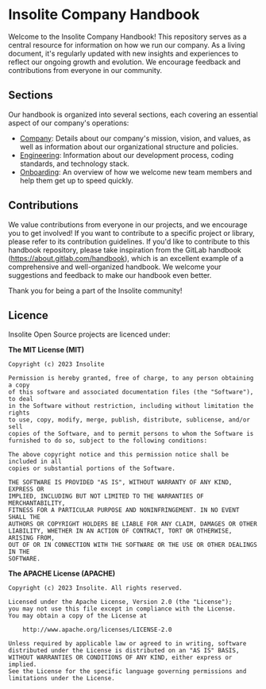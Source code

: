 # Insolite Company Handbook

Welcome to the Insolite Company Handbook! This repository serves as a central resource for information on how we run our company. As a living document, it's regularly updated with new insights and experiences to reflect our ongoing growth and evolution. We encourage feedback and contributions from everyone in our community.

## Sections
Our handbook is organized into several sections, each covering an essential aspect of our company's operations:

- [Company](https://github.com/insolite-dev/handbook/blob/main/company.md): Details about our company's mission, vision, and values, as well as information about our organizational structure and policies.
- [Engineering](https://github.com/insolite-dev/handbook/blob/main/engineering.md): Information about our development process, coding standards, and technology stack.
- [Onboarding](https://github.com/insolite-dev/handbook/blob/main/onboarding.md): An overview of how we welcome new team members and help them get up to speed quickly.

## Contributions
We value contributions from everyone in our projects, and we encourage you to get involved! If you want to contribute to a specific project or library, please refer to its contribution guidelines.
If you'd like to contribute to this handbook repository, please take inspiration from the GitLab handbook (https://about.gitlab.com/handbook), which is an excellent example of a comprehensive and well-organized handbook. We welcome your suggestions and feedback to make our handbook even better.

Thank you for being a part of the Insolite community!

## Licence
Insolite Open Source projects are licenced under:

**The MIT License (MIT)**
```
Copyright (c) 2023 Insolite

Permission is hereby granted, free of charge, to any person obtaining a copy
of this software and associated documentation files (the "Software"), to deal
in the Software without restriction, including without limitation the rights
to use, copy, modify, merge, publish, distribute, sublicense, and/or sell
copies of the Software, and to permit persons to whom the Software is
furnished to do so, subject to the following conditions:

The above copyright notice and this permission notice shall be included in all
copies or substantial portions of the Software.

THE SOFTWARE IS PROVIDED "AS IS", WITHOUT WARRANTY OF ANY KIND, EXPRESS OR
IMPLIED, INCLUDING BUT NOT LIMITED TO THE WARRANTIES OF MERCHANTABILITY,
FITNESS FOR A PARTICULAR PURPOSE AND NONINFRINGEMENT. IN NO EVENT SHALL THE
AUTHORS OR COPYRIGHT HOLDERS BE LIABLE FOR ANY CLAIM, DAMAGES OR OTHER
LIABILITY, WHETHER IN AN ACTION OF CONTRACT, TORT OR OTHERWISE, ARISING FROM,
OUT OF OR IN CONNECTION WITH THE SOFTWARE OR THE USE OR OTHER DEALINGS IN THE
SOFTWARE.
```

**The APACHE License (APACHE)**
```
Copyright (c) 2023 Insolite. All rights reserved.

Licensed under the Apache License, Version 2.0 (the "License");
you may not use this file except in compliance with the License.
You may obtain a copy of the License at

    http://www.apache.org/licenses/LICENSE-2.0

Unless required by applicable law or agreed to in writing, software
distributed under the License is distributed on an "AS IS" BASIS,
WITHOUT WARRANTIES OR CONDITIONS OF ANY KIND, either express or implied.
See the License for the specific language governing permissions and
limitations under the License.
```
